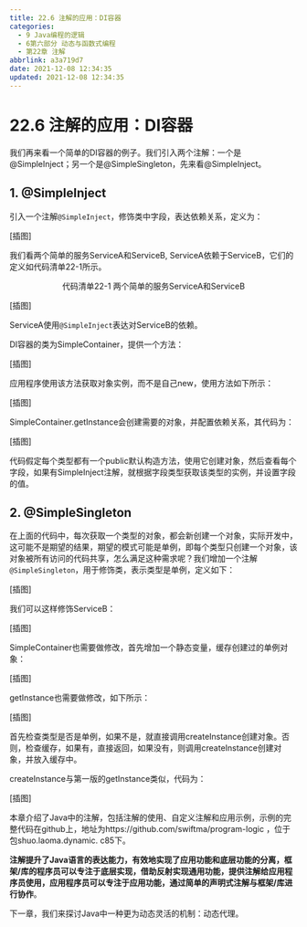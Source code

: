 ```yaml
---
title: 22.6 注解的应用：DI容器
categories:
  - 9 Java编程的逻辑
  - 6第六部分 动态与函数式编程
  - 第22章 注解
abbrlink: a3a719d7
date: 2021-12-08 12:34:35
updated: 2021-12-08 12:34:35
---
```

# 22.6 注解的应用：DI容器
我们再来看一个简单的DI容器的例子。我们引入两个注解：一个是@SimpleInject；另一个是@SimpleSingleton，先来看@SimpleInject。

## 1. @SimpleInject
引入一个注解`@SimpleInject`，修饰类中字段，表达依赖关系，定义为：

[插图]

我们看两个简单的服务ServiceA和ServiceB, ServiceA依赖于ServiceB，它们的定义如代码清单22-1所示。

<center>代码清单22-1 两个简单的服务ServiceA和ServiceB</center>

[插图]

ServiceA使用`@SimpleInject`表达对ServiceB的依赖。

DI容器的类为SimpleContainer，提供一个方法：

[插图]

应用程序使用该方法获取对象实例，而不是自己new，使用方法如下所示：

[插图]

SimpleContainer.getInstance会创建需要的对象，并配置依赖关系，其代码为：

[插图]

代码假定每个类型都有一个public默认构造方法，使用它创建对象，然后查看每个字段，如果有SimpleInject注解，就根据字段类型获取该类型的实例，并设置字段的值。

## 2. @SimpleSingleton
在上面的代码中，每次获取一个类型的对象，都会新创建一个对象，实际开发中，这可能不是期望的结果，期望的模式可能是单例，即每个类型只创建一个对象，该对象被所有访问的代码共享，怎么满足这种需求呢？我们增加一个注解`@SimpleSingleton`，用于修饰类，表示类型是单例，定义如下：

[插图]

我们可以这样修饰ServiceB：

[插图]

SimpleContainer也需要做修改，首先增加一个静态变量，缓存创建过的单例对象：

[插图]

getInstance也需要做修改，如下所示：

[插图]

首先检查类型是否是单例，如果不是，就直接调用createInstance创建对象。否则，检查缓存，如果有，直接返回，如果没有，则调用createInstance创建对象，并放入缓存中。

createInstance与第一版的getInstance类似，代码为：

[插图]

本章介绍了Java中的注解，包括注解的使用、自定义注解和应用示例，示例的完整代码在github上，地址为https://github.com/swiftma/program-logic ，位于包shuo.laoma.dynamic. c85下。

**注解提升了Java语言的表达能力，有效地实现了应用功能和底层功能的分离，框架/库的程序员可以专注于底层实现，借助反射实现通用功能，提供注解给应用程序员使用，应用程序员可以专注于应用功能，通过简单的声明式注解与框架/库进行协作**。

下一章，我们来探讨Java中一种更为动态灵活的机制：动态代理。
